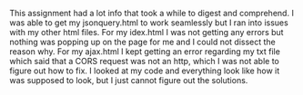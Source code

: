 This assignment had a lot info that took a while to digest and comprehend. I was able to get my jsonquery.html to work seamlessly but I ran into issues with my other html files. For my idex.html I was not getting any errors but nothing was popping up on the page for me and I could not dissect the reason why. For my ajax.html I kept getting an error regarding my txt file which said that a CORS request was not an http, which I was not able to figure out how to fix. I looked at my code and everything look like how it was supposed to look, but I just cannot figure out the solutions.
